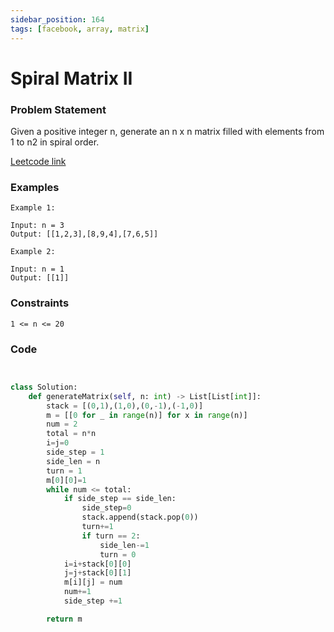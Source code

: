 ```yaml
---
sidebar_position: 164
tags: [facebook, array, matrix]
---
```


# Spiral Matrix II

### Problem Statement

Given a positive integer n, generate an n x n matrix filled with elements from 1 to n2 in spiral order.

[Leetcode link](https://leetcode.com/problems/spiral-matrix-ii)

### Examples

```
Example 1:

Input: n = 3
Output: [[1,2,3],[8,9,4],[7,6,5]]

Example 2:

Input: n = 1
Output: [[1]]
```

### Constraints

```
1 <= n <= 20
```

### Code

```python title="Python3 Code"


class Solution:
    def generateMatrix(self, n: int) -> List[List[int]]:
        stack = [(0,1),(1,0),(0,-1),(-1,0)]
        m = [[0 for _ in range(n)] for x in range(n)]
        num = 2
        total = n*n
        i=j=0
        side_step = 1
        side_len = n
        turn = 1
        m[0][0]=1
        while num <= total:
            if side_step == side_len:
                side_step=0
                stack.append(stack.pop(0))
                turn+=1
                if turn == 2:
                    side_len-=1
                    turn = 0
            i=i+stack[0][0]
            j=j+stack[0][1]
            m[i][j] = num
            num+=1
            side_step +=1

        return m
```

